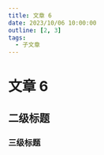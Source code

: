 ```yaml
---
title: 文章 6
date: 2023/10/06 10:00:00
outline: [2, 3]
tags:
  - 子文章
---
```


# 文章 6

## 二级标题

### 三级标题
